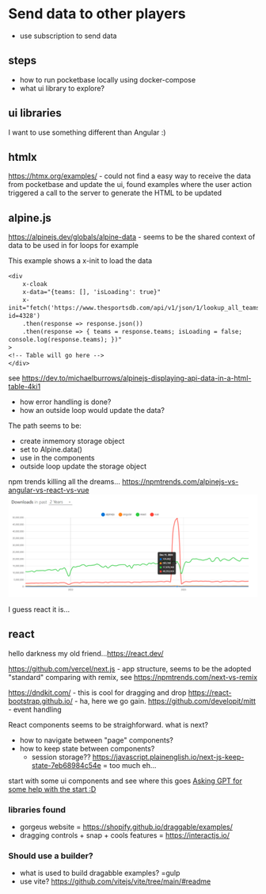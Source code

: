 # Send data to other players
- use subscription to send data

## steps
- how to run pocketbase locally using docker-compose 
- what ui library to explore? 

## ui libraries 
I want to use something different than Angular :)

## htmlx
https://htmx.org/examples/ - could not find a easy way to receive the data from pocketbase and update the ui, found examples where the user action triggered a call to the server to generate the HTML to be updated


## alpine.js
https://alpinejs.dev/globals/alpine-data - seems to be the shared context of data to be used in for loops for example

This example shows a x-init to load the data
```
<div
    x-cloak
    x-data="{teams: [], 'isLoading': true}"
    x-init="fetch('https://www.thesportsdb.com/api/v1/json/1/lookup_all_teams.php?id=4328')
    .then(response => response.json())
    .then(response => { teams = response.teams; isLoading = false; console.log(response.teams); })"
>
<!-- Table will go here -->
</div>
```
see https://dev.to/michaelburrows/alpinejs-displaying-api-data-in-a-html-table-4ki1

- how error handling is done? 
- how an outside loop would update the data?

The path seems to be: 
- create inmemory storage object
- set to Alpine.data()
- use in the components
- outside loop update the storage object 

npm trends killing all the dreams...
https://npmtrends.com/alpinejs-vs-angular-vs-react-vs-vue
![npmtrends alpine vs angular vs react vs vue aug2023](npmtrends.com-alpinejs-vs-angular-vs-react-vs-vue-aug2023.png)

I guess react it is...

## react
hello darkness my old friend...https://react.dev/

https://github.com/vercel/next.js - app structure, seems to be the adopted "standard"
comparing with remix, see https://npmtrends.com/next-vs-remix

https://dndkit.com/ - this is cool for dragging and drop
https://react-bootstrap.github.io/ - ha, here we go gain.
https://github.com/developit/mitt - event handling

React components seems to be straighforward.
what is next?
- how to navigate between "page" components?
- how to keep state between components?
    - session storage?? https://javascript.plainenglish.io/next-js-keep-state-7eb68984c54e
= too much eh...

start with some ui components and see where this goes
[Asking GPT for some help with the start :D](start-with-react-from-gpt.md)

### libraries found
- gorgeus website = https://shopify.github.io/draggable/examples/
- dragging controls + snap + cools features = https://interactjs.io/

### Should use a builder?
- what is used to build dragabble examples? =gulp 
- use vite? https://github.com/vitejs/vite/tree/main/#readme
